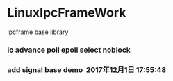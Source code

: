 # LinuxIpcFrameWork
ipcframe base library    


### io advance poll epoll select noblock


### add signal base demo  2017年12月1日 17:55:48
